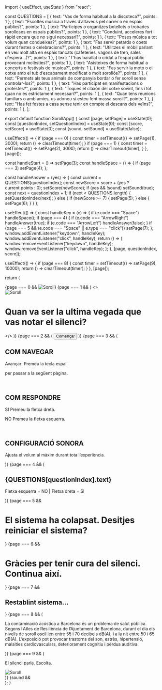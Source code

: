 import { useEffect, useState } from "react";

const QUESTIONS = [
  { text: "Vas de forma habitual a la discoteca?", points: 1 },
  { text: "Escoltes música a través d’altaveus pel carrer o en espais públics?", points: 1 },
  { text: "Participes o organitzes botellots o trobades sorolloses en espais públics?", points: 1 },
  { text: "Conduint, acceleres fort i ràpid encara que no sigui necessari?", points: 1 },
  { text: "Poses música a tot volum quan condueixes?", points: 1 },
  { text: "Fas servir petards o coets durant festes o celebracions?", points: 1 },
  { text: "Utilitzes el mòbil parlant en veu molt alta en espais tancats (cafeteries, vagons de tren, sales d’espera...)?", points: 1 },
  { text: "T’has barallat o cridat a l’espai públic provocant molèsties?", points: 1 },
  { text: "Asisteixes de forma habitual a concerts o festivals de musica?", points: 1 },
  { text: "Fas servir la moto o el cotxe amb el tub d’escapament modificat o molt sorollós?", points: 1 },
  { text: "Permets als teus animals de companyia bordar o fer soroll sense controlar-los?", points: 1 },
  { text: "Has participat en manifestacions o protestes?", points: 1 },
  { text: "Toques el clàxon del cotxe sovint, fins i tot quan no és estrictament necessari?", points: 1 },
  { text: "Quan tens reunions familiars o amb amics, us adoneu si esteu fent massa soroll?", points: 1 },
  { text: "Has fet festes a casa sense tenir en compte el descans dels veïns?", points: 1 },
];

export default function SorollApp() {
  const [page, setPage] = useState(0);
  const [questionIndex, setQuestionIndex] = useState(0);
  const [score, setScore] = useState(0);
  const [sound, setSound] = useState(false);

  useEffect(() => {
    if (page === 0) {
      const timer = setTimeout(() => setPage(1), 3000);
      return () => clearTimeout(timer);
    }
    if (page === 1) {
      const timer = setTimeout(() => setPage(2), 3000);
      return () => clearTimeout(timer);
    }
  }, [page]);

  const handleStart = () => setPage(3);
  const handleSpace = () => {
    if (page === 3) setPage(4);
  };

  const handleAnswer = (yes) => {
    const current = QUESTIONS[questionIndex];
    const newScore = score + (yes ? current.points : 0);
    setScore(newScore);
    if (yes && !sound) setSound(true);
    const next = questionIndex + 1;
    if (next < QUESTIONS.length) {
      setQuestionIndex(next);
    } else {
      if (newScore >= 7) {
        setPage(5);
      } else {
        setPage(6);
      }
    }
  };

  useEffect(() => {
    const handleKey = (e) => {
      if (e.code === "Space") handleSpace();
      if (page === 4) {
        if (e.code === "ArrowRight") handleAnswer(true);
        if (e.code === "ArrowLeft") handleAnswer(false);
      }
      if (page === 5 && (e.code === "Space" || e.type === "click")) setPage(7);
    };
    window.addEventListener("keydown", handleKey);
    window.addEventListener("click", handleKey);
    return () => {
      window.removeEventListener("keydown", handleKey);
      window.removeEventListener("click", handleKey);
    };
  }, [page, questionIndex, score]);

  useEffect(() => {
    if (page === 8) {
      const timer = setTimeout(() => setPage(9), 10000);
      return () => clearTimeout(timer);
    }
  }, [page]);

  return (
    <div className="w-full h-screen flex flex-col items-center justify-center text-white bg-black text-center p-4">
      {page === 0 && <img src="/logo.png" className="w-48" alt="Soroll" />}
      {page === 1 && (
        <>
          <div className="absolute top-4 left-4">
            <img src="/logo.png" className="w-12" alt="Soroll" />
          </div>
          <h1 className="text-2xl">Quan va ser la ultima vegada que vas notar el silenci?</h1>
        </>
      )}
      {page === 2 && (
        <button onClick={handleStart} className="mt-8 p-4 border border-white">
          Començar
        </button>
      )}
      {page === 3 && (
        <div>
          <h2 className="text-xl mb-4">COM NAVEGAR</h2>
          <p>Avançar: Premeu la tecla espai</p>
          <p>per passar a la següent pàgina.</p>
          <br />
          <h2 className="text-xl mb-4">COM RESPONDRE</h2>
          <p>SI Premeu la fletxa dreta.</p>
          <p>NO Premeu la fletxa esquerra.</p>
          <br />
          <h2 className="text-xl mb-4">CONFIGURACIÓ SONORA</h2>
          <p>Ajusta el volum al màxim durant tota l’experiència.</p>
        </div>
      )}
      {page === 4 && (
        <div>
          <h2 className="text-xl mb-4">{QUESTIONS[questionIndex].text}</h2>
          <p className="text-sm">Fletxa esquerra = NO | Fletxa dreta = SI</p>
        </div>
      )}
      {page === 5 && <h1 className="text-2xl">El sistema ha colapsat. Desitjes reiniciar el sistema?</h1>}
      {page === 6 && <h1 className="text-2xl">Gràcies per tenir cura del silenci. Continua així.</h1>}
      {page === 7 && <h2 className="text-xl">Restablint sistema...</h2>}
      {page === 8 && (
        <p>
          La contaminació acústica a Barcelona és un problema de salut pública. Segons
          l’Atles de Resiliència de l’Ajuntament de Barcelona, durant el dia els nivells de
          soroll oscil·len entre 55 i 70 decibels dB(A), i a la nit entre 50 i 65 dB(A).
          L’exposició pot provocar trastorns del son, estrès, hipertensió, malalties
          cardiovasculars, deteriorament cognitiu i pèrdua auditiva.
        </p>
      )}
      {page === 9 && (
        <div>
          <p className="text-2xl mb-4">El silenci parla. Escolta.</p>
          <img src="/logo_white.png" className="w-48" alt="Soroll" />
        </div>
      )}
      {sound && <audio src="/background-sound.mp3" autoPlay loop volume={0.2} />}
    </div>
  );
}
